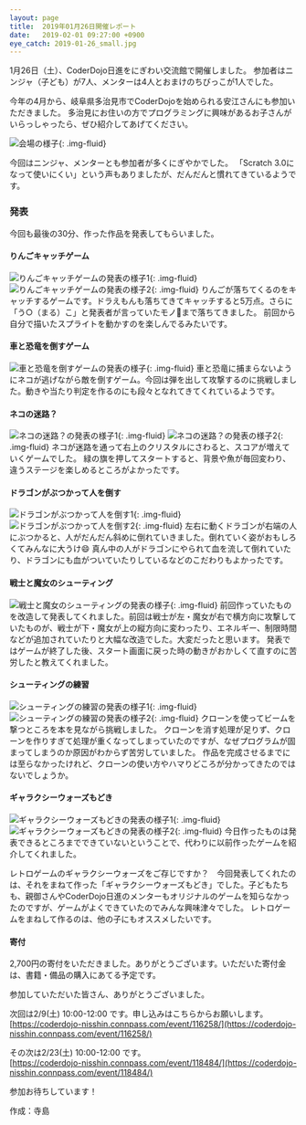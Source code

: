 ```yaml
---
layout: page
title:  2019年01月26日開催レポート
date:   2019-02-01 09:27:00 +0900
eye_catch: 2019-01-26_small.jpg
---
```


1月26日（土）、CoderDojo日進をにぎわい交流館で開催しました。
参加者はニンジャ（子ども）が7人、メンターは4人とおまけのちびっこが1人でした。

今年の4月から、岐阜県多治見市でCoderDojoを始められる安江さんにも参加いただきました。
多治見にお住いの方でプログラミングに興味があるお子さんがいらっしゃったら、ぜひ紹介してあげてください。


![会場の様子](/assets/img/2019-01-26_top.jpg){: .img-fluid}

今回はニンジャ、メンターとも参加者が多くにぎやかでした。
「Scratch 3.0になって使いにくい」という声もありましたが、だんだんと慣れてきているようです。

### 発表
今回も最後の30分、作った作品を発表してもらいました。

#### りんごキャッチゲーム
![りんごキャッチゲームの発表の様子1](/assets/img/2019-01-26_1-1.jpg){: .img-fluid}
![りんごキャッチゲームの発表の様子2](/assets/img/2019-01-26_1-2.jpg){: .img-fluid}
りんごが落ちてくるのをキャッチするゲームです。ドラえもんも落ちてきてキャッチすると5万点。さらに「う○（まる）こ」と発表者が言っていたモノ:poop:まで落ちてきました。
前回から自分で描いたスプライトを動かすのを楽しんでるみたいです。

#### 車と恐竜を倒すゲーム
![車と恐竜を倒すゲームの発表の様子](/assets/img/2019-01-26_2.jpg){: .img-fluid}
車と恐竜に捕まらないようにネコが逃げながら敵を倒すゲーム。今回は弾を出して攻撃するのに挑戦しました。動きや当たり判定を作るのにも段々となれてきてくれているようです。

#### ネコの迷路？
![ネコの迷路？の発表の様子1](/assets/img/2019-01-26_3-1.jpg){: .img-fluid}
![ネコの迷路？の発表の様子2](/assets/img/2019-01-26_3-2.jpg){: .img-fluid}
ネコが迷路を通って右上のクリスタルにさわると、スコアが増えていくゲームでした。
緑の旗を押してスタートすると、背景や魚が毎回変わり、違うステージを楽しめるところがよかったです。

#### ドラゴンがぶつかって人を倒す
![ドラゴンがぶつかって人を倒す1](/assets/img/2019-01-26_4-1.jpg){: .img-fluid}
![ドラゴンがぶつかって人を倒す2](/assets/img/2019-01-26_4-2.jpg){: .img-fluid}
左右に動くドラゴンが右端の人にぶつかると、人がだんだん斜めに倒れていきました。倒れていく姿がおもしろくてみんなに大うけ:smile: 真ん中の人がドラゴンにやられて血を流して倒れていたり、ドラゴンにも血がついていたりしているなどのこだわりもよかったです。

#### 戦士と魔女のシューティング
![戦士と魔女のシューティングの発表の様子](/assets/img/2019-01-26_5.jpg){: .img-fluid}
前回作っていたものを改造して発表してくれました。前回は戦士が左・魔女が右で横方向に攻撃していたものが、戦士が下・魔女が上の縦方向に変わったり、エネルギー、制限時間などが追加されていたりと大幅な改造でした。大変だったと思います。
発表ではゲームが終了した後、スタート画面に戻った時の動きがおかしくて直すのに苦労したと教えてくれました。

#### シューティングの練習
![シューティングの練習の発表の様子1](/assets/img/2019-01-26_6-1.jpg){: .img-fluid}
![シューティングの練習の発表の様子2](/assets/img/2019-01-26_6-2.jpg){: .img-fluid}
クローンを使ってビームを撃つところを本を見ながら挑戦しました。
クローンを消す処理が足りず、クローンを作りすぎて処理が重くなってしまっていたのですが、なぜプログラムが固まってしまうのか原因がわからず苦労していました。
作品を完成させるまでには至らなかったけれど、クローンの使い方やハマりどころが分かってきたのではないでしょうか。


#### ギャラクシーウォーズもどき
![ギャラクシーウォーズもどきの発表の様子1](/assets/img/2019-01-26_7-1.jpg){: .img-fluid}
![ギャラクシーウォーズもどきの発表の様子2](/assets/img/2019-01-26_7-2.jpg){: .img-fluid}
今日作ったものは発表できるところまでできていないということで、代わりに以前作ったゲームを紹介してくれました。

レトロゲームのギャラクシーウォーズをご存じですか？　今回発表してくれたのは、それをまねて作った「ギャラクシーウォーズもどき」でした。子どもたちも、親御さんやCoderDojo日進のメンターもオリジナルのゲームを知らなかったのですが、ゲームがよくできていたのでみんな興味津々でした。
レトロゲームをまねして作るのは、他の子にもオススメしたいです。

#### 寄付
2,700円の寄付をいただきました。ありがとうございます。いただいた寄付金は、書籍・備品の購入にあてる予定です。

参加していただいた皆さん、ありがとうございました。

次回は2/9(土) 10:00-12:00 です。申し込みはこちらからお願いします。<br />
[https://coderdojo-nisshin.connpass.com/event/116258/](https://coderdojo-nisshin.connpass.com/event/116258/)<br />

その次は2/23(土) 10:00-12:00 です。<br />
[https://coderdojo-nisshin.connpass.com/event/118484/](https://coderdojo-nisshin.connpass.com/event/118484/)<br />

参加お待ちしています！

作成：寺島
